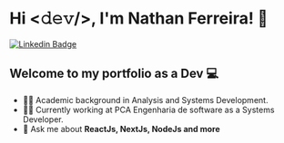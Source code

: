 # Hi <𝚍𝚎𝚟/>, I'm Nathan Ferreira! 👋

[![Linkedin Badge](https://img.shields.io/badge/-LinkedIn-blue?style=flat-square&logo=Linkedin&logoColor=white&link=https://www.linkedin.com/in/felps03)](https://www.linkedin.com/in/naathan-ferreira/)

## Welcome to my portfolio as a Dev 💻

- 👨‍🎓 Academic background in Analysis and Systems Development.
- 👨‍💼 Currently working at PCA Engenharia de software as a Systems Developer.
- 💬 Ask me about **ReactJs, NextJs, NodeJs and more**
